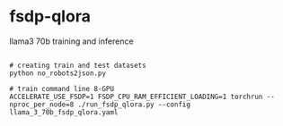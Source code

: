 # fsdp-qlora
llama3 70b training and inference

```

# creating train and test datasets
python no_robots2json.py

# train command line 8-GPU
ACCELERATE_USE_FSDP=1 FSDP_CPU_RAM_EFFICIENT_LOADING=1 torchrun --nproc_per_node=8 ./run_fsdp_qlora.py --config llama_3_70b_fsdp_qlora.yaml

```

